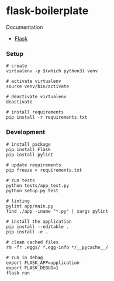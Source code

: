 # flask-boilerplate

Documentation

* [Flask](http://flask.pocoo.org)

### Setup

```
# create
virtualenv -p $(which python3) venv

# activate virtualenv
source venv/bin/activate

# deactivate virtualenv
deactivate

# install requirements
pip install -r requirements.txt
```

### Development

```
# install package
pip install Flask
pip install pylint

# update requirements
pip freeze > requirements.txt

# run tests
python tests/app_test.py
python setup.py test

# linting
pylint app/main.py
find ./app -iname "*.py" | xargs pylint

# install the application
pip install --editable .
pip install -e .

# clean cached files
rm -fr .eggs/ *.egg-info */__pycache__/

# run in debug
export FLASK_APP=application
export FLASK_DEBUG=1
flask run
```
